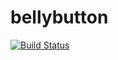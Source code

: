 # bellybutton

[![Build Status](https://travis-ci.org/hchasestevens/astlint.svg?branch=master)](https://travis-ci.org/hchasestevens/astlint)
